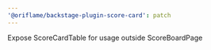 ```yaml
---
'@oriflame/backstage-plugin-score-card': patch
---
```


Expose ScoreCardTable for usage outside ScoreBoardPage
